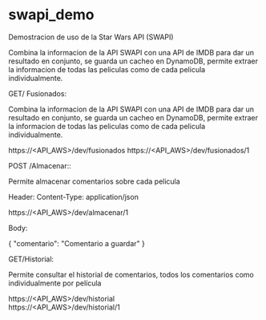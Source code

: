 # swapi_demo
Demostracion de uso de la Star Wars API (SWAPI)

Combina la informacion de la API SWAPI con una API de IMDB para dar un resultado en conjunto, 
se guarda un cacheo en DynamoDB, permite extraer la informacion de todas las peliculas como
de cada pelicula individualmente.

GET/ Fusionados: 

Combina la informacion de la API SWAPI con una API de IMDB para dar un resultado en conjunto, 
se guarda un cacheo en DynamoDB, permite extraer la informacion de todas las peliculas como
de cada pelicula individualmente.

https://<API_AWS>/dev/fusionados
https://<API_AWS>/dev/fusionados/1

POST /Almacenar::

Permite almacenar comentarios sobre cada pelicula 

Header:
Content-Type: application/json

https://<API_AWS>/dev/almacenar/1  

Body:

{
  "comentario": "Comentario a guardar"
}

GET/Historial:

Permite consultar el historial de comentarios, todos los comentarios como individualmente por película

https://<API_AWS>/dev/historial  
https://<API_AWS>/dev/historial/1
